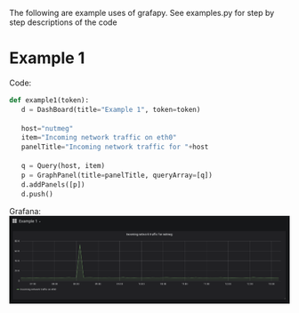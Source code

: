The following are example uses of grafapy. See examples.py for step by step descriptions of the code

# Example 1

Code:
```python
def example1(token):
   d = DashBoard(title="Example 1", token=token)

   host="nutmeg"
   item="Incoming network traffic on eth0"
   panelTitle="Incoming network traffic for "+host

   q = Query(host, item)
   p = GraphPanel(title=panelTitle, queryArray=[q])
   d.addPanels([p])
   d.push()
```

Grafana:
![alt text](https://raw.githubusercontent.com/hrand1005/grafapyAPI/master/pictures/Example1.png "Example1")
